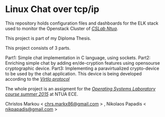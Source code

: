# Linux Chat over tcp/ip

This repository holds configuration files and dashboards for the ELK stack used to monitor the Openstack Cluster of [*CSLab Ntua*](http://www.cslab.ece.ntua.gr/).

This project is part of my Diploma Thesis.

This project consists of 3 parts.

Part1: Simple chat implementation in C language, using sockets.
Part2: Enriching simple chat by adding en/de-cryption features using opensourse cryptographic device.
Part3: Implementing a paravirtualized crypto-device to be used by the chat application. This device is being developed according to the [*VirtIo protocol*](http://www.ibm.com/developerworks/library/l-virtio/)

The whole project is an assigment for the [*Operating Systems Laboratory course summer 2015*](http://www.cslab.ece.ntua.gr/courses/compsyslab/) at NTUA ECE.


Christos Markou  < chrs.markx86@gmail.com > , Nikolaos Papadis < nikpapadis@gmail.com > 
